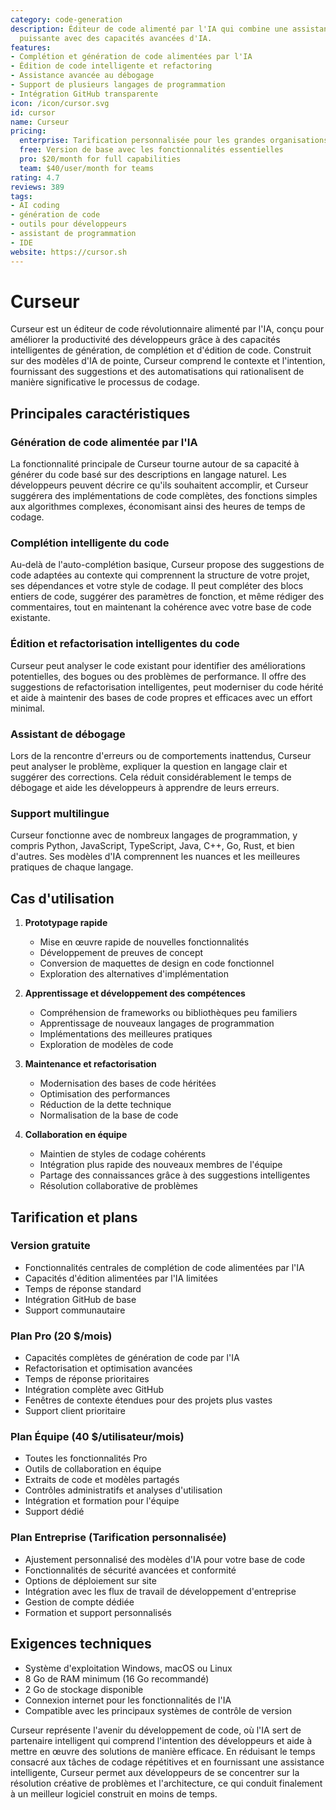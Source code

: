 ```yaml
---
category: code-generation
description: Éditeur de code alimenté par l'IA qui combine une assistance de codage
  puissante avec des capacités avancées d'IA.
features:
- Complétion et génération de code alimentées par l'IA
- Édition de code intelligente et refactoring
- Assistance avancée au débogage
- Support de plusieurs langages de programmation
- Intégration GitHub transparente
icon: /icon/cursor.svg
id: cursor
name: Curseur
pricing:
  enterprise: Tarification personnalisée pour les grandes organisations
  free: Version de base avec les fonctionnalités essentielles
  pro: $20/month for full capabilities
  team: $40/user/month for teams
rating: 4.7
reviews: 389
tags:
- AI coding
- génération de code
- outils pour développeurs
- assistant de programmation
- IDE
website: https://cursor.sh
---
```

# Curseur

Curseur est un éditeur de code révolutionnaire alimenté par l'IA, conçu pour améliorer la productivité des développeurs grâce à des capacités intelligentes de génération, de complétion et d'édition de code. Construit sur des modèles d'IA de pointe, Curseur comprend le contexte et l'intention, fournissant des suggestions et des automatisations qui rationalisent de manière significative le processus de codage.

## Principales caractéristiques

### Génération de code alimentée par l'IA
La fonctionnalité principale de Curseur tourne autour de sa capacité à générer du code basé sur des descriptions en langage naturel. Les développeurs peuvent décrire ce qu'ils souhaitent accomplir, et Curseur suggérera des implémentations de code complètes, des fonctions simples aux algorithmes complexes, économisant ainsi des heures de temps de codage.

### Complétion intelligente du code
Au-delà de l'auto-complétion basique, Curseur propose des suggestions de code adaptées au contexte qui comprennent la structure de votre projet, ses dépendances et votre style de codage. Il peut compléter des blocs entiers de code, suggérer des paramètres de fonction, et même rédiger des commentaires, tout en maintenant la cohérence avec votre base de code existante.

### Édition et refactorisation intelligentes du code
Curseur peut analyser le code existant pour identifier des améliorations potentielles, des bogues ou des problèmes de performance. Il offre des suggestions de refactorisation intelligentes, peut moderniser du code hérité et aide à maintenir des bases de code propres et efficaces avec un effort minimal.

### Assistant de débogage
Lors de la rencontre d'erreurs ou de comportements inattendus, Curseur peut analyser le problème, expliquer la question en langage clair et suggérer des corrections. Cela réduit considérablement le temps de débogage et aide les développeurs à apprendre de leurs erreurs.

### Support multilingue
Curseur fonctionne avec de nombreux langages de programmation, y compris Python, JavaScript, TypeScript, Java, C++, Go, Rust, et bien d'autres. Ses modèles d'IA comprennent les nuances et les meilleures pratiques de chaque langage.

## Cas d'utilisation

1. **Prototypage rapide**
   - Mise en œuvre rapide de nouvelles fonctionnalités
   - Développement de preuves de concept
   - Conversion de maquettes de design en code fonctionnel
   - Exploration des alternatives d'implémentation

2. **Apprentissage et développement des compétences**
   - Compréhension de frameworks ou bibliothèques peu familiers
   - Apprentissage de nouveaux langages de programmation
   - Implémentations des meilleures pratiques
   - Exploration de modèles de code

3. **Maintenance et refactorisation**
   - Modernisation des bases de code héritées
   - Optimisation des performances
   - Réduction de la dette technique
   - Normalisation de la base de code

4. **Collaboration en équipe**
   - Maintien de styles de codage cohérents
   - Intégration plus rapide des nouveaux membres de l'équipe
   - Partage des connaissances grâce à des suggestions intelligentes
   - Résolution collaborative de problèmes

## Tarification et plans

### Version gratuite
- Fonctionnalités centrales de complétion de code alimentées par l'IA
- Capacités d'édition alimentées par l'IA limitées
- Temps de réponse standard
- Intégration GitHub de base
- Support communautaire

### Plan Pro (20 $/mois)
- Capacités complètes de génération de code par l'IA
- Refactorisation et optimisation avancées
- Temps de réponse prioritaires
- Intégration complète avec GitHub
- Fenêtres de contexte étendues pour des projets plus vastes
- Support client prioritaire

### Plan Équipe (40 $/utilisateur/mois)
- Toutes les fonctionnalités Pro
- Outils de collaboration en équipe
- Extraits de code et modèles partagés
- Contrôles administratifs et analyses d'utilisation
- Intégration et formation pour l'équipe
- Support dédié

### Plan Entreprise (Tarification personnalisée)
- Ajustement personnalisé des modèles d'IA pour votre base de code
- Fonctionnalités de sécurité avancées et conformité
- Options de déploiement sur site
- Intégration avec les flux de travail de développement d'entreprise
- Gestion de compte dédiée
- Formation et support personnalisés

## Exigences techniques

- Système d'exploitation Windows, macOS ou Linux
- 8 Go de RAM minimum (16 Go recommandé)
- 2 Go de stockage disponible
- Connexion internet pour les fonctionnalités de l'IA
- Compatible avec les principaux systèmes de contrôle de version

Curseur représente l'avenir du développement de code, où l'IA sert de partenaire intelligent qui comprend l'intention des développeurs et aide à mettre en œuvre des solutions de manière efficace. En réduisant le temps consacré aux tâches de codage répétitives et en fournissant une assistance intelligente, Curseur permet aux développeurs de se concentrer sur la résolution créative de problèmes et l'architecture, ce qui conduit finalement à un meilleur logiciel construit en moins de temps.